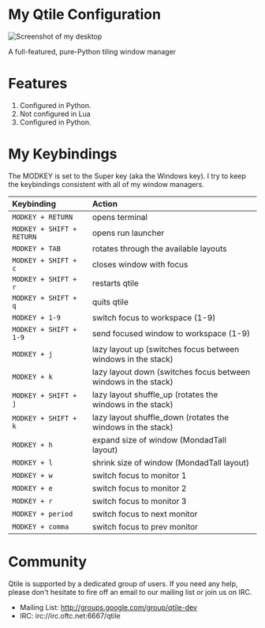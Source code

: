 # My Qtile Configuration

![Screenshot of my desktop](https://www.gitlab.com/dwt1/dotfiles/raw/master/.screenshots/dotfiles07.png)

A full-featured, pure-Python tiling window manager

# Features
1. Configured in Python.
2. Not configured in Lua 
3. Configured in Python.
# My Keybindings

The MODKEY is set to the Super key (aka the Windows key).  I try to keep the
keybindings consistent with all of my window managers.

| Keybinding | Action |
| :--- | :--- |
| `MODKEY + RETURN` | opens terminal |
| `MODKEY + SHIFT + RETURN` | opens run launcher  |
| `MODKEY + TAB` | rotates through the available layouts |
| `MODKEY + SHIFT + c` | closes window with focus |
| `MODKEY + SHIFT + r` | restarts qtile |
| `MODKEY + SHIFT + q` | quits qtile |
| `MODKEY + 1-9` | switch focus to workspace (1-9) |
| `MODKEY + SHIFT + 1-9` | send focused window to workspace (1-9) |
| `MODKEY + j` | lazy layout up (switches focus between windows in the stack) |
| `MODKEY + k` | lazy layout down (switches focus between windows in the stack) |
| `MODKEY + SHIFT + j` | lazy layout shuffle_up (rotates the windows in the stack) |
| `MODKEY + SHIFT + k` | lazy layout shuffle_down (rotates the windows in the stack) |
| `MODKEY + h` | expand size of window (MondadTall layout) |
| `MODKEY + l` | shrink size of window (MondadTall layout) |
| `MODKEY + w` | switch focus to monitor 1 |
| `MODKEY + e` | switch focus to monitor 2 |
| `MODKEY + r` | switch focus to monitor 3 |
| `MODKEY + period` | switch focus to next monitor |
| `MODKEY + comma` | switch focus to prev monitor |

# Community

Qtile is supported by a dedicated group of users. If you need any help, please
don't hesitate to fire off an email to our mailing list or join us on IRC.

* Mailing List: http://groups.google.com/group/qtile-dev
* IRC: irc://irc.oftc.net:6667/qtile

